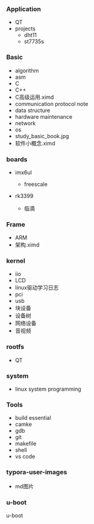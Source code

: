 ### Application

- QT
- projects
  - dht11
  - st7735s


### Basic

- algorithm
- asm
- C
- C++
- C高级运用.ximd
- communication protocol note
- data structure
- hardware maintenance
- network
- os
- study_basic_book.jpg
- 软件小概念.ximd

### boards

- imx6ul
  - freescale

- rk3399
  - 临滴


### Frame

- ARM
- 架构.ximd

### kernel

- iio
- LCD
- linux驱动学习日志
- pci
- usb
- 块设备
- 设备树
- 网络设备
- 音视频

### rootfs

- QT

### system

- linux system programming

### Tools

- build essential
- camke
- gdb
- git
- makefile
- shell
- vs code

### typora-user-images

- md图片

### u-boot

u-boot
